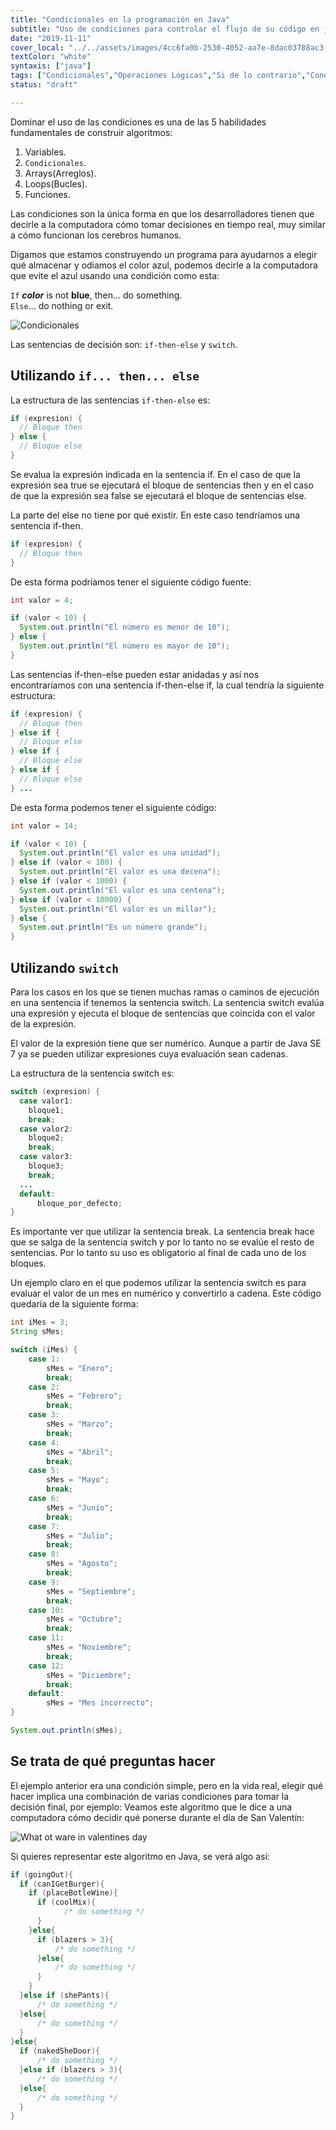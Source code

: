 ```yaml
---
title: "Condicionales en la programación en Java"
subtitle: "Uso de condiciones para controlar el flujo de su código en java"
date: "2019-11-11"
cover_local: "../../assets/images/4cc6fa0b-2530-4052-aa7e-8dac03788ac3.png"
textColor: "white"
syntaxis: ["java"]
tags: ["Condicionales","Operaciones Lógicas","Si de lo contrario","Condición","Java"]
status: "draft"

---
```


Dominar el uso de las condiciones es una de las 5 habilidades fundamentales de construir algoritmos:

1. Variables.
2. `Condicionales`.
3. Arrays(Arreglos).
4. Loops(Bucles).
5. Funciones.

Las condiciones son la única forma en que los desarrolladores tienen que decirle a la computadora cómo tomar decisiones en tiempo real, muy similar a cómo funcionan los cerebros humanos.

Digamos que estamos construyendo un programa para ayudarnos a elegir qué almacenar y odiamos el color azul, podemos decirle a la computadora que evite el azul usando una condición como esta:
  
  
`If` ***color*** is not **blue**, then... do something.  
`Else`... do nothing or exit.
  
![Condicionales](../../assets/images/e73b673e-d744-45a7-a1ed-61a1dae49560.png)

Las sentencias de decisión son: `if-then-else` y `switch`.

## Utilizando `if... then... else`

La estructura de las sentencias `if-then-else` es:

```java
if (expresion) {
  // Bloque then
} else {
  // Bloque else
}
```

Se evalua la expresión indicada en la sentencia if. En el caso de que la expresión sea true se ejecutará el bloque de sentencias then y en el caso de que la expresión sea false se ejecutará el bloque de sentencias else.

La parte del else no tiene por qué existir. En este caso tendríamos una sentencia if-then.

```java
if (expresion) {
  // Bloque then
}
```

De esta forma podríamos tener el siguiente código fuente:

```java
int valor = 4;

if (valor < 10) {
  System.out.println("El número es menor de 10");
} else {
  System.out.println("El número es mayor de 10");
}
```

Las sentencias if-then-else pueden estar anidadas y así nos encontraríamos con una sentencia if-then-else if, la cual tendría la siguiente estructura:

```java
if (expresion) {
  // Bloque then
} else if {
  // Bloque else
} else if {
  // Bloque else
} else if {
  // Bloque else
} ...
```

De esta forma podemos tener el siguiente código:

```java
int valor = 14;

if (valor < 10) {
  System.out.println("El valor es una unidad");
} else if (valor < 100) {
  System.out.println("El valor es una decena");
} else if (valor < 1000) {
  System.out.println("El valor es una centena");
} else if (valor < 10000) {
  System.out.println("El valor es un millar");
} else {
  System.out.println("Es un número grande");
}
```

## Utilizando `switch`

Para los casos en los que se tienen muchas ramas o caminos de ejecución en una sentencia if tenemos la sentencia switch. La sentencia switch evalúa una expresión y ejecuta el bloque de sentencias que coincida con el valor de la expresión.

El valor de la expresión tiene que ser numérico. Aunque a partir de Java SE 7 ya se pueden utilizar expresiones cuya evaluación sean cadenas.

La estructura de la sentencia switch es:
```java
switch (expresion) {
  case valor1:
    bloque1;
    break;
  case valor2:
    bloque2;
    break;
  case valor3:
    bloque3;
    break;
  ...
  default:
      bloque_por_defecto;
}
```

Es importante ver que utilizar la sentencia break. La sentencia break hace que se salga de la sentencia switch y por lo tanto no se evalúe el resto de sentencias. Por lo tanto su uso es obligatorio al final de cada uno de los bloques.

Un ejemplo claro en el que podemos utilizar la sentencia switch es para evaluar el valor de un mes en numérico y convertirlo a cadena. Este código quedaría de la siguiente forma:

```java
int iMes = 3;
String sMes;

switch (iMes) {
    case 1:
        sMes = "Enero";
        break;
    case 2:
        sMes = "Febrero";
        break;
    case 3:
        sMes = "Marzo";
        break;
    case 4:
        sMes = "Abril";
        break;
    case 5:
        sMes = "Mayo";
        break;
    case 6:
        sMes = "Junio";
        break;
    case 7:
        sMes = "Julio";
        break;
    case 8:
        sMes = "Agosto";
        break;
    case 9:
        sMes = "Septiembre";
        break;
    case 10:
        sMes = "Octubre";
        break;
    case 11:
        sMes = "Noviembre";
        break;
    case 12:
        sMes = "Diciembre";
        break;
    default:
        sMes = "Mes incorrecto";
}

System.out.println(sMes);
```

## Se trata de qué preguntas hacer

El ejemplo anterior era una condición simple, pero en la vida real, elegir qué hacer implica una combinación de varias condiciones para tomar la decisión final, por ejemplo: Veamos este algoritmo que le dice a una computadora cómo decidir qué ponerse durante el día de San Valentín:

![What ot ware in valentines day](../../assets/images/87f2be86-32c3-4bfc-8db4-dbd0d979e4d3.jpeg)

Si quieres representar este algoritmo en Java, se verá algo así:

```java
if (goingOut){
  if (canIGetBurger){
    if (placeBotleWine){
      if (coolMix){
            /* do something */
      }
    }else{
      if (blazers > 3){
          /* do something */
      }else{
          /* do something */
      }
    }
  }else if (shePants){
      /* do something */
  }else{
      /* do something */
  }
}else{
  if (nakedSheDoor){
      /* do something */
  }else if (blazers > 3){
      /* do something */
  }else{
      /* do something */
  }
}
```
